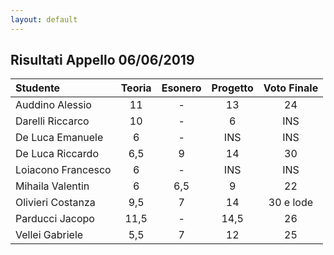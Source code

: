 ```yaml
---
layout: default
---
```


Risultati Appello 06/06/2019
----------------------------------------

| Studente           | Teoria | Esonero | Progetto | Voto Finale |
| :----------------- | :----: | :-----: | :------: | :---------: |
| Auddino Alessio    |   11   |    -    |    13    |     24      |
| Darelli Riccarco   |   10   |    -    |    6     |     INS     |
| De Luca Emanuele   |   6    |    -    |   INS    |     INS     |
| De Luca Riccardo   |  6,5   |    9    |    14    |     30      |
| Loiacono Francesco |   6    |    -    |   INS    |     INS     |
| Mihaila Valentin   |   6    |   6,5   |    9     |     22      |
| Olivieri Costanza  |  9,5   |    7    |    14    |  30 e lode  |
| Parducci Jacopo    |  11,5  |    -    |   14,5   |     26      |
| Vellei Gabriele    |  5,5   |    7    |    12    |     25      |

